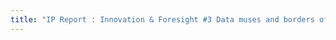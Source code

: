 ```yaml
---
title: "IP Report : Innovation & Foresight #3 Data muses and borders of creative arts : Reading, listening, watching and gaming in the age of personalisation"
---
```





